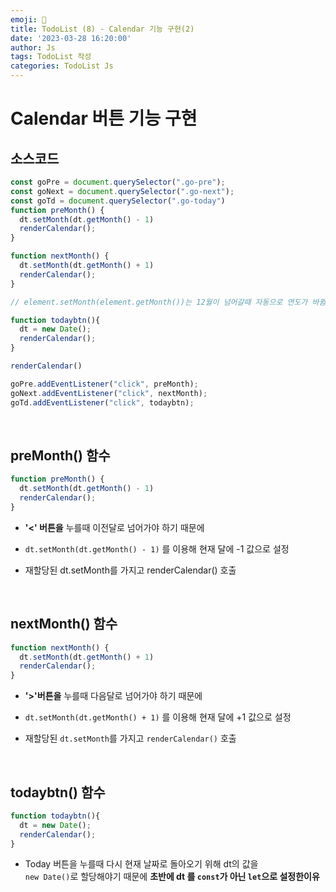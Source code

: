 ```yaml
---
emoji: 🧢
title: TodoList (8) - Calendar 기능 구현(2)
date: '2023-03-28 16:20:00'
author: Js 
tags: TodoList 작성 
categories: TodoList Js 
---
```

# Calendar 버튼 기능 구현 

## 소스코드 


```js
const goPre = document.querySelector(".go-pre");
const goNext = document.querySelector(".go-next");
const goTd = document.querySelector(".go-today")
function preMonth() {
  dt.setMonth(dt.getMonth() - 1)
  renderCalendar();
}

function nextMonth() {
  dt.setMonth(dt.getMonth() + 1)
  renderCalendar();
}

// element.setMonth(element.getMonth())는 12월이 넘어갈때 자동으로 연도가 바뀜  

function todaybtn(){
  dt = new Date();
  renderCalendar();
}

renderCalendar()

goPre.addEventListener("click", preMonth);
goNext.addEventListener("click", nextMonth);
goTd.addEventListener("click", todaybtn);
```
<br>

## preMonth() 함수 


```js
function preMonth() {
  dt.setMonth(dt.getMonth() - 1)
  renderCalendar();
}
```

+ **'<' 버튼을** 누를때 이전달로 넘어가야 하기 때문에 

+ `dt.setMonth(dt.getMonth() - 1)` 를 이용해 현재 달에 -1 값으로 설정  

+ 재할당된 dt.setMonth를 가지고 renderCalendar() 호출

<br>

## nextMonth() 함수 


```js
function nextMonth() {
  dt.setMonth(dt.getMonth() + 1)
  renderCalendar();
}
```

+ **'>'버튼을** 누를때 다음달로 넘어가야 하기 때문에 

+ `dt.setMonth(dt.getMonth() + 1)` 를 이용해 현재 달에 +1 값으로 설정

+ 재할당된 `dt.setMonth`를 가지고 `renderCalendar()` 호출

<br>

## todaybtn() 함수 


```js
function todaybtn(){
  dt = new Date();
  renderCalendar();
}
```

+ Today 버튼을 누를때 다시 현재 날짜로 돌아오기 위해 dt의 값을    
  `new Date()`로 할당해야기 때문에 **초반에 dt 를 `const`가 아닌 `let`으로 설정한이유** 
